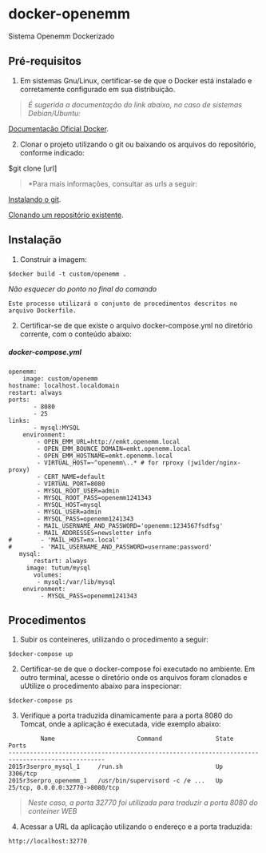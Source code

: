 # docker-openemm
Sistema Openemm Dockerizado

## Pré-requisitos

1. Em sistemas Gnu/Linux, certificar-se de que o Docker está instalado e corretamente configurado em sua distribuição. 

> *É sugerida a documentação do link abaixo, no caso de sistemas Debian/Ubuntu:*

[Documentação Oficial Docker](https://docs.docker.com/engine/installation/linux/ubuntu/).

2. Clonar o projeto utilizando o git ou baixando os arquivos do repositório, conforme indicado:

$git clone [url]

> *Para mais informações, consultar as urls a seguir:

[Instalando o git](https://git-scm.com/book/pt-br/v1/Primeiros-passos-Instalando-Git).

[Clonando um repositório existente](https://git-scm.com/book/pt-br/v1/Git-Essencial-Obtendo-um-Reposit%C3%B3rio-Git#Clonando-um-Reposit%C3%B3rio-Existente).


## Instalação

1. Construir a imagem:

``` 
$docker build -t custom/openemm .
``` 

*Não esquecer do ponto no final do comando*

```
Este processo utilizará o conjunto de procedimentos descritos no arquivo Dockerfile. 
```


2. Certificar-se de que existe o arquivo docker-compose.yml no diretório corrente, com o conteúdo abaixo:

##### docker-compose.yml
    openemm:
    	image: custom/openemm
  	hostname: localhost.localdomain
	restart: always
	ports:
           - 8080
           - 25
	links:
           - mysql:MYSQL
    	environment:
        	- OPEN_EMM_URL=http://emkt.openemm.local
	        - OPEN_EMM_BOUNCE_DOMAIN=emkt.openemm.local  
	        - OPEN_EMM_HOSTNAME=emkt.openemm.local
	        - VIRTUAL_HOST=~^openemm\..* # for rproxy (jwilder/nginx-proxy)
	        - CERT_NAME=default
	        - VIRTUAL_PORT=8080
	        - MYSQL_ROOT_USER=admin
	        - MYSQL_ROOT_PASS=openemm1241343
	        - MYSQL_HOST=mysql
	       	- MYSQL_USER=admin
        	- MYSQL_PASS=openemm1241343
	        - MAIL_USERNAME_AND_PASSWORD='openemm:1234567fsdfsg'
        	- MAIL_ADDRESSES=newsletter info
	#        - 'MAIL_HOST=mx.local'
	#        - 'MAIL_USERNAME_AND_PASSWORD=username:password'
	   mysql:
	       restart: always
  	     image: tutum/mysql
    	   volumes:
      	    - mysql:/var/lib/mysql
       	environment:
         	 - MYSQL_PASS=openemm1241343	
	
## Procedimentos

1. Subir os conteineres, utilizando o procedimento a seguir:

```
$docker-compose up
```

2. Certificar-se de que o docker-compose foi executado no ambiente. Em outro terminal, acesse o diretório onde os arquivos foram clonados e uUtilize o procedimento abaixo para inspecionar:

```
$docker-compose ps
```

3. Verifique a porta traduzida dinamicamente para a porta 8080 do Tomcat, onde a aplicação é executada, vide exemplo abaixo:

```
         Name                       Command               State                Ports              
-------------------------------------------------------------------------------------------------
2015r3serpro_mysql_1     /run.sh                          Up      3306/tcp                        
2015r3serpro_openemm_1   /usr/bin/supervisord -c /e ...   Up      25/tcp, 0.0.0.0:32770->8080/tcp 
```

> *Neste caso, a porta 32770 foi utilizada para traduzir a porta 8080 do conteiner WEB*

4. Acessar a URL da aplicação utilizando o endereço e a porta traduzida:

```
http://localhost:32770 
```

